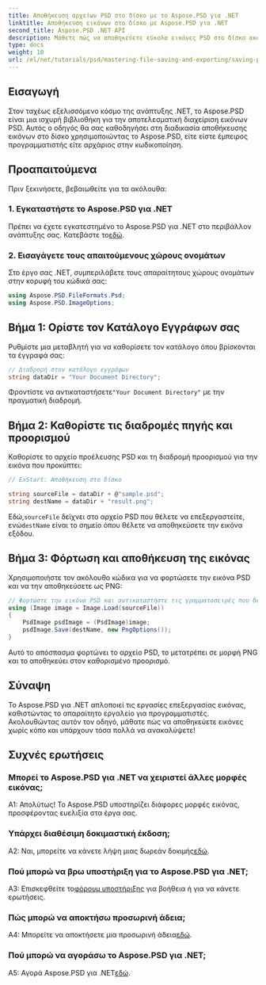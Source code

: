 ```yaml
---
title: Αποθήκευση αρχείων PSD στο δίσκο με το Aspose.PSD για .NET
linktitle: Αποθήκευση εικόνων στο δίσκο με Aspose.PSD για .NET
second_title: Aspose.PSD .NET API
description: Μάθετε πώς να αποθηκεύετε εύκολα εικόνες PSD στο δίσκο ακολουθώντας έναν οδηγό βήμα προς βήμα. Είτε μετατρέπετε αρχεία PSD σε διάφορες μορφές εικόνας είτε διαχειρίζεστε πολύπλοκα στοιχεία εικόνας.
type: docs
weight: 10
url: /el/net/tutorials/psd/mastering-file-saving-and-exporting/saving-psd-files-to-disk/
---
```

## Εισαγωγή

Στον ταχέως εξελισσόμενο κόσμο της ανάπτυξης .NET, το Aspose.PSD είναι μια ισχυρή βιβλιοθήκη για την αποτελεσματική διαχείριση εικόνων PSD. Αυτός ο οδηγός θα σας καθοδηγήσει στη διαδικασία αποθήκευσης εικόνων στο δίσκο χρησιμοποιώντας το Aspose.PSD, είτε είστε έμπειρος προγραμματιστής είτε αρχάριος στην κωδικοποίηση. 

## Προαπαιτούμενα

Πριν ξεκινήσετε, βεβαιωθείτε για τα ακόλουθα:

### 1. Εγκαταστήστε το Aspose.PSD για .NET

 Πρέπει να έχετε εγκατεστημένο το Aspose.PSD για .NET στο περιβάλλον ανάπτυξης σας. Κατεβάστε το[εδώ](https://releases.aspose.com/psd/net/).

### 2. Εισαγάγετε τους απαιτούμενους χώρους ονομάτων

Στο έργο σας .NET, συμπεριλάβετε τους απαραίτητους χώρους ονομάτων στην κορυφή του κώδικά σας:

```csharp
using Aspose.PSD.FileFormats.Psd;
using Aspose.PSD.ImageOptions;
```

## Βήμα 1: Ορίστε τον Κατάλογο Εγγράφων σας

Ρυθμίστε μια μεταβλητή για να καθορίσετε τον κατάλογο όπου βρίσκονται τα έγγραφά σας:

```csharp
// Διαδρομή στον κατάλογο εγγράφων
string dataDir = "Your Document Directory";
```

 Φροντίστε να αντικαταστήσετε`"Your Document Directory"` με την πραγματική διαδρομή.

## Βήμα 2: Καθορίστε τις διαδρομές πηγής και προορισμού

Καθορίστε το αρχείο προέλευσης PSD και τη διαδρομή προορισμού για την εικόνα που προκύπτει:

```csharp
// ExStart: Αποθήκευση στο δίσκο

string sourceFile = dataDir + @"sample.psd";
string destName = dataDir + "result.png";
```

 Εδώ,`sourceFile` δείχνει στο αρχείο PSD που θέλετε να επεξεργαστείτε, ενώ`destName` είναι το σημείο όπου θέλετε να αποθηκεύσετε την εικόνα εξόδου.

## Βήμα 3: Φόρτωση και αποθήκευση της εικόνας

Χρησιμοποιήστε τον ακόλουθο κώδικα για να φορτώσετε την εικόνα PSD και να την αποθηκεύσετε ως PNG:

```csharp
// Φορτώστε την εικόνα PSD και αντικαταστήστε τις γραμματοσειρές που δεν βρέθηκαν
using (Image image = Image.Load(sourceFile))
{
    PsdImage psdImage = (PsdImage)image;
    psdImage.Save(destName, new PngOptions());
}
```

Αυτό το απόσπασμα φορτώνει το αρχείο PSD, το μετατρέπει σε μορφή PNG και το αποθηκεύει στον καθορισμένο προορισμό. 

## Σύναψη

Το Aspose.PSD για .NET απλοποιεί τις εργασίες επεξεργασίας εικόνας, καθιστώντας το απαραίτητο εργαλείο για προγραμματιστές. Ακολουθώντας αυτόν τον οδηγό, μάθατε πώς να αποθηκεύετε εικόνες χωρίς κόπο και υπάρχουν τόσα πολλά να ανακαλύψετε!

## Συχνές ερωτήσεις

### Μπορεί το Aspose.PSD για .NET να χειριστεί άλλες μορφές εικόνας;

Α1: Απολύτως! Το Aspose.PSD υποστηρίζει διάφορες μορφές εικόνας, προσφέροντας ευελιξία στα έργα σας.

### Υπάρχει διαθέσιμη δοκιμαστική έκδοση;

 A2: Ναι, μπορείτε να κάνετε λήψη μιας δωρεάν δοκιμής[εδώ](https://releases.aspose.com/).

### Πού μπορώ να βρω υποστήριξη για το Aspose.PSD για .NET;

 A3: Επισκεφθείτε το[φόρουμ υποστήριξης](https://forum.aspose.com/c/psd/34) για βοήθεια ή για να κάνετε ερωτήσεις.

### Πώς μπορώ να αποκτήσω προσωρινή άδεια;

 A4: Μπορείτε να αποκτήσετε μια προσωρινή άδεια[εδώ](https://purchase.conholdate.com/temporary-license/).

### Πού μπορώ να αγοράσω το Aspose.PSD για .NET;

 A5: Αγορά Aspose.PSD για .NET[εδώ](https://purchase.conholdate.com/buy).